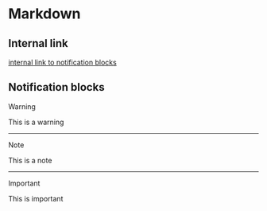 # Markdown

## Internal link

[internal link to notification blocks](#notification-blocks)

## Notification blocks

> [!WARNING]
> This is a warning

---

> [!NOTE]
> This is a note

---

> [!IMPORTANT]
> This is important
